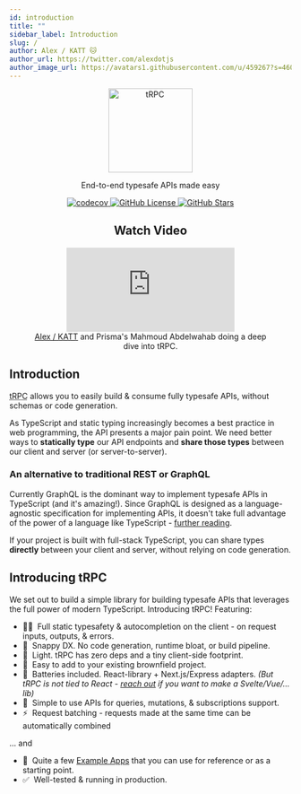 ```yaml
---
id: introduction
title: ""
sidebar_label: Introduction
slug: /
author: Alex / KATT 🐱
author_url: https://twitter.com/alexdotjs
author_image_url: https://avatars1.githubusercontent.com/u/459267?s=460&v=4
---
```



<div align="center">
  <img src="/img/logo.svg" alt="tRPC" height="150" />
  <p>End-to-end typesafe APIs made easy</p>
  <p>
    <a href="https://codecov.io/gh/trpc/trpc">
      <img src="https://codecov.io/gh/trpc/trpc/branch/main/graph/badge.svg?token=KPPS918B0G" alt="codecov" />
    </a> <a href="https://github.com/trpc/trpc">
      <img src="https://img.shields.io/github/license/trpc/trpc.svg?label=license&style=flat" alt="GitHub License"/>
    </a> <a href="https://github.com/trpc/trpc">
      <img src="https://img.shields.io/github/stars/trpc/trpc.svg?label=🌟%20stars&style=flat" alt="GitHub Stars"/>
    </a>
  </p>

  <h2>Watch Video</h2>
  <figure>
    <iframe src="https://www.youtube.com/embed/-_GZJ3xwYOw" title="YouTube video player" frameBorder="0" allow="accelerometer; autoplay; clipboard-write; encrypted-media; gyroscope; picture-in-picture" allowFullScreen style={{maxWidth: '100%', width: '560px', height: '315px'}}></iframe>
    <figcaption style={{ fontSize: '0.7rem' }}><a href="https://twitter.com/alexdotjs">Alex / KATT</a> and Prisma's Mahmoud Abdelwahab doing a deep dive into tRPC.</figcaption>
  </figure>
</div>

## Introduction

<abbr title="TypeScript Remote Procedure Call">tRPC</abbr> allows you to easily build & consume fully typesafe APIs, without schemas or code generation.

As TypeScript and static typing increasingly becomes a best practice in web programming, the API presents a major pain point. We need better ways to **statically type** our API endpoints and **share those types** between our client and server (or server-to-server). 

### An alternative to traditional REST or GraphQL

Currently GraphQL is the dominant way to implement typesafe APIs in TypeScript (and it's amazing!). Since GraphQL is designed as a language-agnostic specification for implementing APIs, it doesn't take full advantage of the power of a language like TypeScript - [further reading](../further/further-reading.md#relationship-to-graphql). 

If your project is built with full-stack TypeScript, you can share types **directly** between your client and server, without relying on code generation.

## Introducing tRPC

We set out to build a simple library for building typesafe APIs that leverages the full power of modern TypeScript. Introducing tRPC! Featuring:

- 🧙‍♂️&nbsp; Full static typesafety & autocompletion on the client - on request inputs, outputs, & errors.
- 🐎&nbsp; Snappy DX. No code generation, runtime bloat, or build pipeline.
- 🍃&nbsp; Light. tRPC has zero deps and a tiny client-side footprint.
- 🐻&nbsp; Easy to add to your existing brownfield project.
- 🔋&nbsp; Batteries included. React-library + Next.js/Express adapters. _(But tRPC is not tied to React - [reach out](https://twitter.com/alexdotjs) if you want to make a Svelte/Vue/... lib)_
- 🥃&nbsp; Simple to use APIs for queries, mutations, & subscriptions support.
- ⚡️&nbsp; Request batching - requests made at the same time can be automatically combined

... and

- 👀&nbsp; Quite a few [Example Apps](example-apps.md) that you can use for reference or as a starting point.
- ✅&nbsp; Well-tested & running in production.

